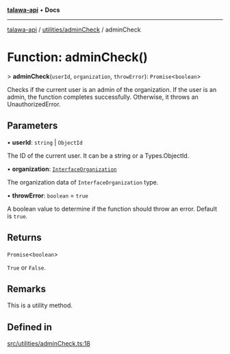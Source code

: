 [**talawa-api**](../../../README.md) • **Docs**

***

[talawa-api](../../../modules.md) / [utilities/adminCheck](../README.md) / adminCheck

# Function: adminCheck()

\> **adminCheck**(`userId`, `organization`, `throwError`): `Promise`\<`boolean`\>

Checks if the current user is an admin of the organization.
If the user is an admin, the function completes successfully. Otherwise, it throws an UnauthorizedError.

## Parameters

• **userId**: `string` \| `ObjectId`

The ID of the current user. It can be a string or a Types.ObjectId.

• **organization**: [`InterfaceOrganization`](../../../models/Organization/interfaces/InterfaceOrganization.md)

The organization data of `InterfaceOrganization` type.

• **throwError**: `boolean` = `true`

A boolean value to determine if the function should throw an error. Default is `true`.

## Returns

`Promise`\<`boolean`\>

`True` or `False`.

## Remarks

This is a utility method.

## Defined in

[src/utilities/adminCheck.ts:18](https://github.com/PalisadoesFoundation/talawa-api/blob/92443bb6a5ff3ed66457149a509401986a82e570/src/utilities/adminCheck.ts#L18)
